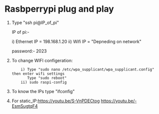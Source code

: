 # Rasbperrypi plug and play

1) Type "ssh pi@IP_of_pi"

	IP of pi:- 

	i) Ethernet IP = 198.168.1.20
    ii) Wifi IP = "Depneding on network"

	password:- 2023

2) To change WIFI configeration:

		   i) Type "sudo nano /etc/wpa_supplicant/wpa_supplicant.config" then enter wifi settings
		      Type "sudo reboot"
		   ii) sudo raspi-config   

3) To know the IPs type "ifconfig"

4) For static_IP:https://youtu.be/S-VnPDECtog 
				 https://youtu.be/-EsmSugtqF4